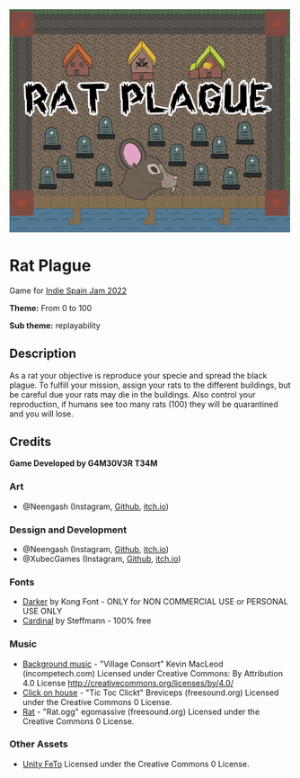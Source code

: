<img src="Assets/Sprites/GameCover.png" alt="G4M3 0V3R" width="500"/>



# Rat Plague
Game for [Indie Spain Jam 2022](https://itch.io/jam/indie-spain-jam)

**Theme:** From 0 to 100

**Sub theme:** replayability
## Description
As a rat your objective is reproduce your specie and spread the black plague. To fulfill your mission, assign your rats to the different buildings, but be careful due your rats may die in the buildings. Also control your reproduction, if humans see too many rats (100) they will be quarantined and you will lose.

## Credits
**Game Developed by G4M30V3R T34M**
### Art
 - @Neengash (Instagram, [Github](https://github.com/Neengash), [itch.io](https://neengash.itch.io/))
### Dessign and Development
 - @Neengash (Instagram, [Github](https://github.com/Neengash), [itch.io](https://neengash.itch.io/))
 - @XubecGames (Instagram, [Github](https://github.com/jaumeriera), [itch.io](https://xubecgames.itch.io/))
### Fonts
 - [Darker](https://www.dafont.com/darker.font) by Kong Font - ONLY for NON COMMERCIAL USE or PERSONAL USE ONLY
 - [Cardinal](https://www.dafont.com/cardinal.font?fpp=200) by Steffmann - 100% free

### Music
- [Background music](https://incompetech.com/music/royalty-free/music.html) - "Village Consort" Kevin MacLeod (incompetech.com) Licensed under Creative Commons: By Attribution 4.0 License http://creativecommons.org/licenses/by/4.0/
- [Click on house](https://freesound.org/people/Breviceps/sounds/448081/) - "Tic Toc Clickt" Breviceps (freesound.org) Licensed under the Creative Commons 0 License.
- [Rat](https://freesound.org/people/egomassive/sounds/536753/) - "Rat.ogg" egomassive (freesound.org) Licensed under the Creative Commons 0 License.

### Other Assets
- [Unity FeTo](https://github.com/Neengash/UnityFeTo)  Licensed under the Creative Commons 0 License.
